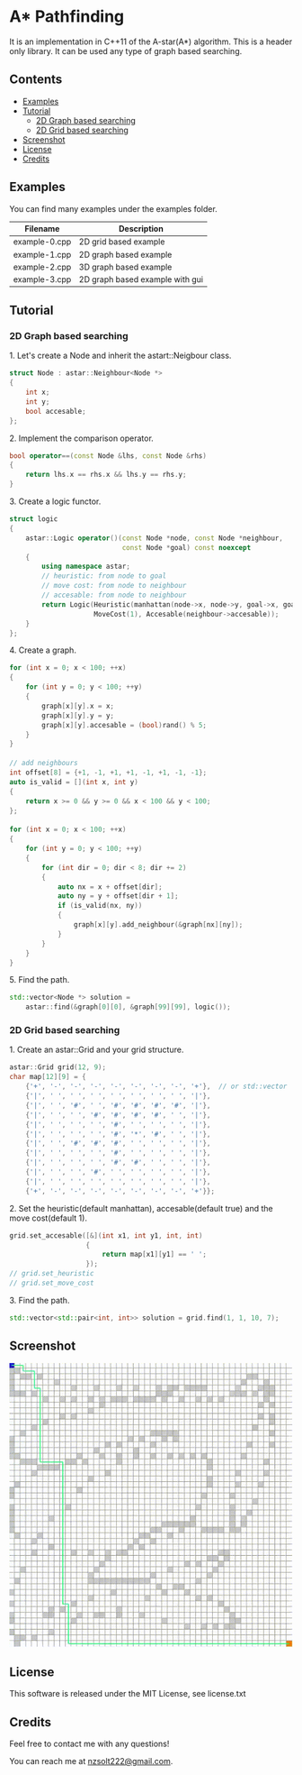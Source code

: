 # A\* Pathfinding

It is an implementation in C++11 of the A-star(A\*) algorithm. This is a header only library. It can be used any type of graph based searching.

## Contents

- [Examples](#examples)
- [Tutorial](#tutorial)
    - [2D Graph based searching](#2d-graph-based-searching)
    - [2D Grid based searching](#2d-grid-based-searching)
- [Screenshot](#screenshot)
- [License](#license)
- [Credits](#credits)

## Examples

You can find many examples under the examples folder.

| Filename         | Description                      |
|------------------|----------------------------------|
| example-0.cpp    | 2D grid  based example           |
| example-1.cpp    | 2D graph based example           |
| example-2.cpp    | 3D graph based example           |
| example-3.cpp    | 2D graph based example with gui  |

## Tutorial

### 2D Graph based searching

1\. Let's create a Node and inherit the astart::Neigbour class.
```cpp
struct Node : astar::Neighbour<Node *>
{
    int x;
    int y;
    bool accesable;
};
```
2\. Implement the comparison operator.
```cpp
bool operator==(const Node &lhs, const Node &rhs)
{
    return lhs.x == rhs.x && lhs.y == rhs.y;
}
```
3\. Create a logic functor.
```cpp
struct logic
{
    astar::Logic operator()(const Node *node, const Node *neighbour,
                            const Node *goal) const noexcept
    {
        using namespace astar;
        // heuristic: from node to goal
        // move cost: from node to neighbour
        // accesable: from node to neighbour
        return Logic(Heuristic(manhattan(node->x, node->y, goal->x, goal->y)),
                     MoveCost(1), Accesable(neighbour->accesable));
    }
};
```
4\. Create a graph.
```cpp
for (int x = 0; x < 100; ++x)
{
    for (int y = 0; y < 100; ++y)
    {
        graph[x][y].x = x;
        graph[x][y].y = y;
        graph[x][y].accesable = (bool)rand() % 5;
    }
}

// add neighbours
int offset[8] = {+1, -1, +1, +1, -1, +1, -1, -1};
auto is_valid = [](int x, int y)
{
    return x >= 0 && y >= 0 && x < 100 && y < 100;
};

for (int x = 0; x < 100; ++x)
{
    for (int y = 0; y < 100; ++y)
    {
        for (int dir = 0; dir < 8; dir += 2)
        {
            auto nx = x + offset[dir];
            auto ny = y + offset[dir + 1];
            if (is_valid(nx, ny))
            {
                graph[x][y].add_neighbour(&graph[nx][ny]);
            }
        }
    }
}
```
5\. Find the path.
```cpp
std::vector<Node *> solution =
    astar::find(&graph[0][0], &graph[99][99], logic());
```

### 2D Grid based searching
1\. Create an astar::Grid and your grid structure. 
```cpp
astar::Grid grid(12, 9);
char map[12][9] = {
    {'+', '-', '-', '-', '-', '-', '-', '-', '+'},  // or std::vector
    {'|', ' ', ' ', ' ', ' ', ' ', ' ', ' ', '|'},
    {'|', ' ', '#', ' ', '#', '#', '#', '#', '|'},
    {'|', ' ', ' ', '#', '#', '#', '#', ' ', '|'},
    {'|', ' ', ' ', ' ', '#', ' ', ' ', ' ', '|'},
    {'|', ' ', ' ', ' ', '#', '*', '#', ' ', '|'},
    {'|', ' ', '#', '#', '#', ' ', ' ', ' ', '|'},
    {'|', ' ', ' ', ' ', '#', ' ', ' ', ' ', '|'},
    {'|', ' ', ' ', ' ', '#', '#', ' ', ' ', '|'},
    {'|', ' ', ' ', '#', ' ', ' ', ' ', ' ', '|'},
    {'|', ' ', ' ', ' ', ' ', ' ', ' ', ' ', '|'},
    {'+', '-', '-', '-', '-', '-', '-', '-', '+'}};
```
2\. Set the heuristic(default manhattan), accesable(default true) and the move cost(default 1).
```cpp
grid.set_accesable([&](int x1, int y1, int, int)
                   {
                       return map[x1][y1] == ' ';
                   });
// grid.set_heuristic
// grid.set_move_cost
```
3\. Find the path.
```cpp
std::vector<std::pair<int, int>> solution = grid.find(1, 1, 10, 7);
```

## Screenshot
![Example 1](screenshot/example3.gif?raw=true)

## License  

This software is released under the MIT License, see license.txt

## Credits
Feel free to contact me with any questions!

You can reach me at <nzsolt222@gmail.com>.
